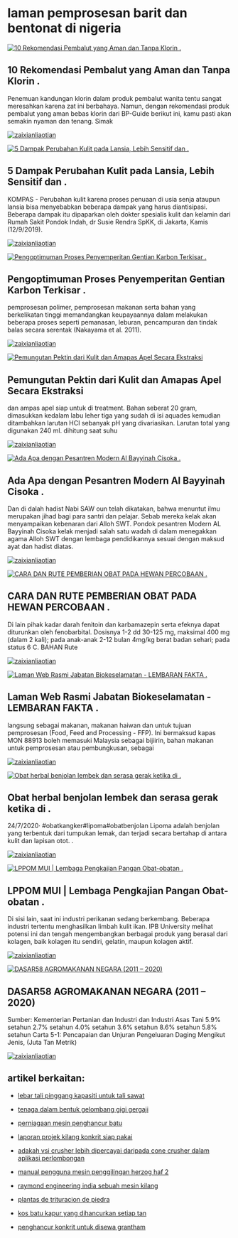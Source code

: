 # laman pemprosesan barit dan bentonat di nigeria
<a href="https://mnn.zoosnet.net/LR/Chatpre.aspx?id=MNN94995150&p=https://topgrinding.com/" target="_blank">![10 Rekomendasi Pembalut yang Aman dan Tanpa Klorin .](https://github.com/technlg/images/blob/main/40.jpg)</a>
## 10 Rekomendasi Pembalut yang Aman dan Tanpa Klorin .
Penemuan kandungan klorin dalam produk pembalut wanita tentu sangat meresahkan karena zat ini berbahaya. Namun, dengan rekomendasi produk pembalut yang aman bebas klorin dari BP-Guide berikut ini, kamu pasti akan semakin nyaman dan tenang. Simak
<a href="https://mnn.zoosnet.net/LR/Chatpre.aspx?id=MNN94995150&p=https://topgrinding.com/" target="_blank"><img src="https://github.com/technlg/images/raw/main/chat11.jpg" alt="zaixianliaotian"/></a><a href="//whatsapp.shibangsoft.com/WhatsApp.php" ><img src="https://github.com/technlg/images/raw/main/chat11.png" alt=""></a>
<a href="https://mnn.zoosnet.net/LR/Chatpre.aspx?id=MNN94995150&p=https://topgrinding.com/" target="_blank">![5 Dampak Perubahan Kulit pada Lansia, Lebih Sensitif dan .](https://github.com/technlg/images/blob/main/23.jpg)</a>
## 5 Dampak Perubahan Kulit pada Lansia, Lebih Sensitif dan .
KOMPAS - Perubahan kulit karena proses penuaan di usia senja ataupun lansia bisa menyebabkan beberapa dampak yang harus diantisipasi. Beberapa dampak itu dipaparkan oleh dokter spesialis kulit dan kelamin dari Rumah Sakit Pondok Indah, dr Susie Rendra SpKK, di Jakarta, Kamis (12/9/2019).
<a href="https://mnn.zoosnet.net/LR/Chatpre.aspx?id=MNN94995150&p=https://topgrinding.com/" target="_blank"><img src="https://github.com/technlg/images/raw/main/chat11.jpg" alt="zaixianliaotian"/></a><a href="//whatsapp.shibangsoft.com/WhatsApp.php" ><img src="https://github.com/technlg/images/raw/main/chat11.png" alt=""></a>
<a href="https://mnn.zoosnet.net/LR/Chatpre.aspx?id=MNN94995150&p=https://topgrinding.com/" target="_blank">![Pengoptimuman Proses Penyemperitan Gentian Karbon Terkisar .](https://github.com/technlg/images/blob/main/25.jpg)</a>
## Pengoptimuman Proses Penyemperitan Gentian Karbon Terkisar .
pemprosesan polimer, pemprosesan makanan serta bahan yang berkelikatan tinggi memandangkan keupayaannya dalam melakukan beberapa proses seperti pemanasan, leburan, pencampuran dan tindak balas secara serentak (Nakayama et al. 2011).
<a href="https://mnn.zoosnet.net/LR/Chatpre.aspx?id=MNN94995150&p=https://topgrinding.com/" target="_blank"><img src="https://github.com/technlg/images/raw/main/chat11.jpg" alt="zaixianliaotian"/></a><a href="//whatsapp.shibangsoft.com/WhatsApp.php" ><img src="https://github.com/technlg/images/raw/main/chat11.png" alt=""></a>
<a href="https://mnn.zoosnet.net/LR/Chatpre.aspx?id=MNN94995150&p=https://topgrinding.com/" target="_blank">![Pemungutan Pektin dari Kulit dan Amapas Apel Secara Ekstraksi](https://github.com/technlg/images/blob/main/23.jpg)</a>
## Pemungutan Pektin dari Kulit dan Amapas Apel Secara Ekstraksi
dan ampas apel siap untuk di treatment. Bahan seberat 20 gram, dimasukkan kedalam labu leher tiga yang sudah di isi aquades kemudian ditambahkan larutan HCI sebanyak pH yang divariasikan. Larutan total yang digunakan 240 ml. dihitung saat suhu 
<a href="https://mnn.zoosnet.net/LR/Chatpre.aspx?id=MNN94995150&p=https://topgrinding.com/" target="_blank"><img src="https://github.com/technlg/images/raw/main/chat11.jpg" alt="zaixianliaotian"/></a><a href="//whatsapp.shibangsoft.com/WhatsApp.php" ><img src="https://github.com/technlg/images/raw/main/chat11.png" alt=""></a>
<a href="https://mnn.zoosnet.net/LR/Chatpre.aspx?id=MNN94995150&p=https://topgrinding.com/" target="_blank">![Ada Apa dengan Pesantren Modern Al Bayyinah Cisoka .](https://github.com/technlg/images/blob/main/54.jpg)</a>
## Ada Apa dengan Pesantren Modern Al Bayyinah Cisoka .
Dan di dalah hadist Nabi SAW oun telah dikatakan, bahwa menuntut ilmu merupakan jihad bagi para santri dan pelajar. Sebab mereka kelak akan menyampaikan kebenaran dari Alloh SWT. Pondok pesantren Modern AL Bayyinah Cisoka kelak menjadi salah satu wadah di dalam menegakkan agama Alloh SWT dengan lembaga pendidikannya sesuai dengan maksud ayat dan hadist diatas.
<a href="https://mnn.zoosnet.net/LR/Chatpre.aspx?id=MNN94995150&p=https://topgrinding.com/" target="_blank"><img src="https://github.com/technlg/images/raw/main/chat11.jpg" alt="zaixianliaotian"/></a><a href="//whatsapp.shibangsoft.com/WhatsApp.php" ><img src="https://github.com/technlg/images/raw/main/chat11.png" alt=""></a>
<a href="https://mnn.zoosnet.net/LR/Chatpre.aspx?id=MNN94995150&p=https://topgrinding.com/" target="_blank">![CARA DAN RUTE PEMBERIAN OBAT PADA HEWAN PERCOBAAN .](https://github.com/technlg/images/blob/main/57.jpg)</a>
## CARA DAN RUTE PEMBERIAN OBAT PADA HEWAN PERCOBAAN .
Di lain pihak kadar darah fenitoin dan karbamazepin serta efeknya dapat diturunkan oleh fenobarbital. Dosisnya 1-2 dd 30-125 mg, maksimal 400 mg (dalam 2 kali); pada anak-anak 2-12 bulan 4mg/kg berat badan sehari; pada status 6 C. BAHAN Rute 
<a href="https://mnn.zoosnet.net/LR/Chatpre.aspx?id=MNN94995150&p=https://topgrinding.com/" target="_blank"><img src="https://github.com/technlg/images/raw/main/chat11.jpg" alt="zaixianliaotian"/></a><a href="//whatsapp.shibangsoft.com/WhatsApp.php" ><img src="https://github.com/technlg/images/raw/main/chat11.png" alt=""></a>
<a href="https://mnn.zoosnet.net/LR/Chatpre.aspx?id=MNN94995150&p=https://topgrinding.com/" target="_blank">![Laman Web Rasmi Jabatan Biokeselamatan - LEMBARAN FAKTA .](https://github.com/technlg/images/blob/main/55.jpg)</a>
## Laman Web Rasmi Jabatan Biokeselamatan - LEMBARAN FAKTA .
langsung sebagai makanan, makanan haiwan dan untuk tujuan pemprosesan (Food, Feed and Processing - FFP). Ini bermaksud kapas MON 88913 boleh memasuki Malaysia sebagai bijiirin, bahan makanan untuk pemprosesan atau pembungkusan, sebagai
<a href="https://mnn.zoosnet.net/LR/Chatpre.aspx?id=MNN94995150&p=https://topgrinding.com/" target="_blank"><img src="https://github.com/technlg/images/raw/main/chat11.jpg" alt="zaixianliaotian"/></a><a href="//whatsapp.shibangsoft.com/WhatsApp.php" ><img src="https://github.com/technlg/images/raw/main/chat11.png" alt=""></a>
<a href="https://mnn.zoosnet.net/LR/Chatpre.aspx?id=MNN94995150&p=https://topgrinding.com/" target="_blank">![Obat herbal benjolan lembek dan serasa gerak ketika di .](https://github.com/technlg/images/blob/main/10.jpg)</a>
## Obat herbal benjolan lembek dan serasa gerak ketika di .
24/7/2020· #obatkangker#lipoma#obatbenjolan Lipoma adalah benjolan yang terbentuk dari tumpukan lemak, dan terjadi secara bertahap di antara kulit dan lapisan otot. .
<a href="https://mnn.zoosnet.net/LR/Chatpre.aspx?id=MNN94995150&p=https://topgrinding.com/" target="_blank"><img src="https://github.com/technlg/images/raw/main/chat11.jpg" alt="zaixianliaotian"/></a><a href="//whatsapp.shibangsoft.com/WhatsApp.php" ><img src="https://github.com/technlg/images/raw/main/chat11.png" alt=""></a>
<a href="https://mnn.zoosnet.net/LR/Chatpre.aspx?id=MNN94995150&p=https://topgrinding.com/" target="_blank">![LPPOM MUI | Lembaga Pengkajian Pangan Obat-obatan .](https://github.com/technlg/images/blob/main/10.jpg)</a>
## LPPOM MUI | Lembaga Pengkajian Pangan Obat-obatan .
Di sisi lain, saat ini industri perikanan sedang berkembang. Beberapa industri tertentu menghasilkan limbah kulit ikan. IPB University melihat potensi ini dan tengah mengembangkan berbagai produk yang berasal dari kolagen, baik kolagen itu sendiri, gelatin, maupun kolagen aktif.
<a href="https://mnn.zoosnet.net/LR/Chatpre.aspx?id=MNN94995150&p=https://topgrinding.com/" target="_blank"><img src="https://github.com/technlg/images/raw/main/chat11.jpg" alt="zaixianliaotian"/></a><a href="//whatsapp.shibangsoft.com/WhatsApp.php" ><img src="https://github.com/technlg/images/raw/main/chat11.png" alt=""></a>
<a href="https://mnn.zoosnet.net/LR/Chatpre.aspx?id=MNN94995150&p=https://topgrinding.com/" target="_blank">![DASAR58 AGROMAKANAN NEGARA (2011 – 2020)](https://github.com/technlg/images/blob/main/4.jpg)</a>
## DASAR58 AGROMAKANAN NEGARA (2011 – 2020)
Sumber: Kementerian Pertanian dan Industri dan Industri Asas Tani 5.9% setahun 2.7% setahun 4.0% setahun 3.6% setahun 8.6% setahun 5.8% setahun Carta 5-1: Pencapaian dan Unjuran Pengeluaran Daging Mengikut Jenis, (Juta Tan Metrik)
<a href="https://mnn.zoosnet.net/LR/Chatpre.aspx?id=MNN94995150&p=https://topgrinding.com/" target="_blank"><img src="https://github.com/technlg/images/raw/main/chat11.jpg" alt="zaixianliaotian"/></a><a href="//whatsapp.shibangsoft.com/WhatsApp.php" ><img src="https://github.com/technlg/images/raw/main/chat11.png" alt=""></a>
## artikel berkaitan:
* [lebar tali pinggang kapasiti untuk tali sawat](lebar%20tali%20pinggang%20kapasiti%20untuk%20tali%20sawat.md)
* [tenaga dalam bentuk gelombang gigi gergaji](tenaga%20dalam%20bentuk%20gelombang%20gigi%20gergaji.md)
* [perniagaan mesin penghancur batu](perniagaan%20mesin%20penghancur%20batu.md)
* [laporan projek kilang konkrit siap pakai](laporan%20projek%20kilang%20konkrit%20siap%20pakai.md)
* [adakah vsi crusher lebih dipercayai daripada cone crusher dalam aplikasi perlombongan](adakah%20vsi%20crusher%20lebih%20dipercayai%20daripada%20cone%20crusher%20dalam%20aplikasi%20perlombongan.md)
* [manual pengguna mesin penggilingan herzog haf 2](manual%20pengguna%20mesin%20penggilingan%20herzog%20haf%202.md)
* [raymond engineering india sebuah mesin kilang](raymond%20engineering%20india%20sebuah%20mesin%20kilang.md)
* [plantas de trituracion de piedra](plantas%20de%20trituracion%20de%20piedra.md)
* [kos batu kapur yang dihancurkan setiap tan](kos%20batu%20kapur%20yang%20dihancurkan%20setiap%20tan.md)
* [penghancur konkrit untuk disewa grantham](penghancur%20konkrit%20untuk%20disewa%20grantham.md)
